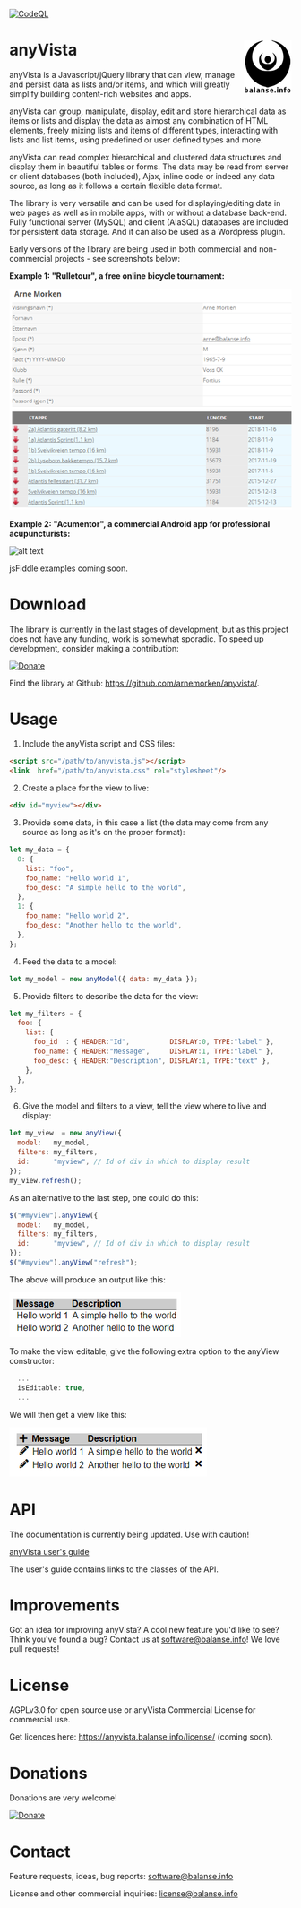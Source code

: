 [![CodeQL](https://github.com/arnemorken/anyvista/actions/workflows/codeql-analysis.yml/badge.svg)](https://github.com/arnemorken/anyvista/actions/workflows/codeql-analysis.yml)

# anyVista <img src="balanselogo_85x95.png" align="right">

anyVista is a Javascript/jQuery library that can view, manage and persist data as lists and/or items, and which will greatly simplify building content-rich websites and apps.

anyVista can group, manipulate, display, edit and store hierarchical data as items or lists and display the data as almost any combination of HTML elements, freely mixing lists and items of different types, interacting with lists and list items, using predefined or user defined types and more.

anyVista can read complex hierarchical and clustered data structures and display them in beautiful tables or forms. The data may be read from server or client databases (both included), Ajax, inline code or indeed any data source, as long as it follows a certain flexible data format.

The library is very versatile and can be used for displaying/editing data in web pages as well as in mobile apps, with or without a database back-end. Fully functional server (MySQL) and client (AlaSQL) databases are included for persistent data storage. And it can also be used as a Wordpress plugin.

Early versions of the library are being used in both commercial and non-commercial projects - see screenshots below:

**Example 1: "Rulletour", a free online bicycle tournament:**

![alt text](https://raw.githubusercontent.com/arnemorken/anyvista/main/examples/sample_ss_rt.png)

**Example 2: "Acumentor", a commercial Android app for professional acupuncturists:**

![alt text](https://user-images.githubusercontent.com/16836060/200034825-2d2fef1b-1b25-413b-a587-4c0e810e0da0.png)

jsFiddle examples coming soon.

# Download

The library is currently in the last stages of development, but as this project does not have any funding, work is somewhat sporadic.
To speed up development, consider making a contribution:

[![Donate](https://www.paypalobjects.com/en_US/GB/i/btn/btn_donateCC_LG.gif)](https://www.paypal.com/donate/?hosted_button_id=EZGCG4XQER5KQ)

Find the library at Github: https://github.com/arnemorken/anyvista/.

# Usage

1. Include the anyVista script and CSS files:

```html
<script src="/path/to/anyvista.js"></script>
<link  href="/path/to/anyvista.css" rel="stylesheet"/>
```

2. Create a place for the view to live:
```html
<div id="myview"></div>
```

3. Provide some data, in this case a list (the data may come from any source as long as it's on the proper format):
```js
let my_data = {
  0: {
    list: "foo",
    foo_name: "Hello world 1",
    foo_desc: "A simple hello to the world",
  },
  1: {
    foo_name: "Hello world 2",
    foo_desc: "Another hello to the world",
  },
};
```

4. Feed the data  to a model:
```js
let my_model = new anyModel({ data: my_data });
```

5. Provide filters to describe the data for the view:
```js
let my_filters = {
  foo: {
    list: {
      foo_id  : { HEADER:"Id",          DISPLAY:0, TYPE:"label" },
      foo_name: { HEADER:"Message",     DISPLAY:1, TYPE:"label" },
      foo_desc: { HEADER:"Description", DISPLAY:1, TYPE:"text" },
    },
  },
};
```

6. Give the model and filters to a view, tell the view where to live and display:
```js
let my_view  = new anyView({
  model:   my_model,
  filters: my_filters,
  id:      "myview", // Id of div in which to display result
});
my_view.refresh();
```

As an alternative  to the last step, one could do this:
```js
$("#myview").anyView({
  model:   my_model,
  filters: my_filters,
  id:      "myview", // Id of div in which to display result
});
$("#myview").anyView("refresh");
```

The above will produce an output like this:

![alt text](https://raw.githubusercontent.com/arnemorken/anyvista/main/examples/hello_world/hello_list_uneditable.png)

To make the view editable, give the following extra option to the anyView constructor:
```js
  ...
  isEditable: true,
  ...
```

We will then get a view like this:

![alt text](https://raw.githubusercontent.com/arnemorken/anyvista/main/examples/hello_world/hello_list_editable.png)

# API

The documentation is currently being updated. Use with caution!

<a href="https://anyvista.balanse.info/docs/module-anyVista.html">anyVista user's guide</a>

The user's guide contains links to the classes of the API.

# Improvements

Got an idea for improving anyVista? A cool new feature you'd like to see? Think you've found a bug? Contact us at software@balanse.info!
We love pull requests! 

# License

AGPLv3.0 for open source use or anyVista Commercial License for commercial use.

Get licences here: https://anyvista.balanse.info/license/ (coming soon).

# Donations

Donations are very welcome!

[![Donate](https://www.paypalobjects.com/en_US/GB/i/btn/btn_donateCC_LG.gif)](https://www.paypal.com/donate/?hosted_button_id=EZGCG4XQER5KQ)

# Contact

Feature requests, ideas, bug reports: software@balanse.info

License and other commercial inquiries: license@balanse.info

